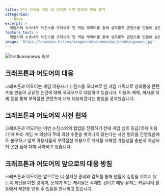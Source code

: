 ```yaml
---
title: 인기 아이돌 게임 내 성희롱 논란 발생에 팬들 충격
categories:
  - News
excerpt: >
  게임사와 소속사가 뉴진스를 모티브로 한 게임 캐릭터를 통해 성희롱적 콘텐츠를 만들어 논란이 되자, 크래프톤과 어도어는 적극적으로 대처하기로 했다. 이에 대해 두 회사는 이용자 제재와 게시물 삭제 등의 대응을 약속하고, 부적절한 콘텐츠를 신고할 것을 당부했다. 뉴진스 멤버를 모티브로 한 캐릭터의 부적절한 의상과 행동으로 인해 문제가 발생했지만, 양사는 앞으로는 팬들을 실망시키지 않도록 노력할 것이라고 밝혔다.
feature_text: >
  게임사와 소속사가 뉴진스를 모티브로 한 게임 캐릭터를 통해 성희롱적 콘텐츠를 만들어 논란이 되자, 크래프톤과 어도어는 적극적으로 대처하기로 했다. 이에 대해 두 회사는 이용자 제재와 게시물 삭제 등의 대응을 약속하고, 부적절한 콘텐츠를 신고할 것을 당부했다. 뉴진스 멤버를 모티브로 한 캐릭터의 부적절한 의상과 행동으로 인해 문제가 발생했지만, 양사는 앞으로는 팬들을 실망시키지 않도록 노력할 것이라고 밝혔다.
image: 'https://newsdao.kr/res/images/meta/newsdao_breakingnews.jpg'
---
```


<p><img src="https://newsdao.kr/res/images/meta/newsdao_breakingnews.jpg" alt="firstkoreanews 속보" /></p>

<h2 data-ke-size="size26">크래프톤과 어도어의 대응</h2>

<p data-ke-size="size16">크래프톤과 어도어는 게임 이용자가 뉴진스를 모티브로 한 게임 캐릭터로 성희롱성 콘텐츠를 만들어 공유한 논란에 대해 적극적으로 대응하고 있습니다. 이용자 제재, 게시물 삭제 등을 통해 부적절한 콘텐츠에 대해 대응하겠다는 방침을 공지했습니다.</p>

<h2 data-ke-size="size26">크래프톤과 어도어의 사전 협의</h2>

<p data-ke-size="size16">크래프톤과 어도어는 이번 뉴진스와의 협업을 진행하기 전에 게임 심의 등급(15세 이용가)에 따라 게임 속 의상이 무대 의상 수준을 벗어나지 않는다는 사전 협의를 진행했음에도 불구하고 일부 이용자들의 부적절한 이용으로 취지를 저해할 가능성을 충분히 예상하지 못한 점에 대해 사과하고 있습니다.</p>

<h2 data-ke-size="size26">크래프톤과 어도어의 앞으로의 대응 방침</h2>

<p data-ke-size="size16">크래프톤과 어도어는 앞으로는 더 철저한 준비와 검토를 통해 팬들에 실망을 끼치지 않도록 최선을 다할 것이며, 문제가 되는 게시물은 삭제할 것이고 해당 유저는 커뮤니티 활동에서 제한을 받을 수 있음을 안내하고 있습니다.</p>

